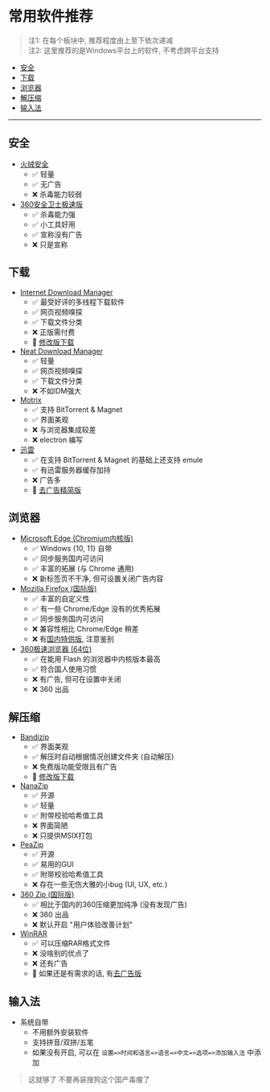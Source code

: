 # 常用软件推荐

> 注1: 在每个板块中, 推荐程度由上至下依次递减  
> 注2: 这里推荐的是Windows平台上的软件, 不考虑跨平台支持

- [安全](#安全)
- [下载](#下载)
- [浏览器](#浏览器)
- [解压缩](#解压缩)
- [输入法](#输入法)

---

## 安全

- [火绒安全](https://www.huorong.cn/person5.html)
  - ✅ 轻量
  - ✅ 无广告
  - ❌ 杀毒能力较弱
- [360安全卫士极速版](https://weishi.360.cn/jisu/)
  - ✅ 杀毒能力强
  - ✅ 小工具好用
  - ✅ 宣称没有广告
  - ❌ 只是宣称

## 下载

- [Internet Download Manager](http://internetdownloadmanager.com/download.html)
  - ✅ 最受好评的多线程下载软件
  - ✅ 网页视频嗅探
  - ✅ 下载文件分类
  - ❌ 正版需付费
  - 🔰 [修改版下载](https://www.ghxi.com/idmxgb.html)
- [Neat Download Manager](https://www.neatdownloadmanager.com/index.php/en/)
  - ✅ 轻量
  - ✅ 网页视频嗅探
  - ✅ 下载文件分类
  - ❌ 不如IDM强大
- [Motrix](https://motrix.app/)
  - ✅ 支持 BitTorrent & Magnet
  - ✅ 界面美观
  - ❌ 与浏览器集成较差
  - ❌ electron 编写
- [迅雷](https://www.xunlei.com/)
  - ✅ 在支持 BitTorrent & Magnet 的基础上还支持 emule
  - ✅ 有迅雷服务器缓存加持
  - ❌ 广告多
  - 🔰 [去广告精简版](https://www.ghxi.com/thunder11green.html)

## 浏览器

- [Microsoft Edge (Chromium内核版)](https://www.microsoft.com/zh-cn/edge)
  - ✅ Windows {10, 11} 自带
  - ✅ 同步服务国内可访问
  - ✅ 丰富的拓展 (与 Chrome 通用)
  - ❌ 新标签页不干净, 但可设置关闭广告内容
- [Mozilla Firefox (国际版)](https://www.mozilla.org/zh-CN/firefox/new/)
  - ✅ 丰富的自定义性
  - ✅ 有一些 Chrome/Edge 没有的优秀拓展
  - ✅ 同步服务国内可访问
  - ❌ 兼容性相比 Chrome/Edge 稍差
  - ❌ 有[国内特供版](https://www.firefox.com.cn/), 注意鉴别
- [360极速浏览器 (64位)](https://browser.360.cn/ee/)
  - ✅ 在能用 Flash 的浏览器中内核版本最高
  - ✅ 符合国人使用习惯
  - ❌ 有广告, 但可在设置中关闭
  - ❌ 360 出品

## 解压缩

- [Bandizip](https://www.bandisoft.com/bandizip/dl/)
  - ✅ 界面美观
  - ✅ 解压时自动根据情况创建文件夹 (自动解压)
  - ❌ 免费版功能受限且有广告
  - 🔰 [修改版下载](https://www.ghxi.com/bandizip.html)
- [NanaZip](https://github.com/M2Team/NanaZip)
  - ✅ 开源
  - ✅ 轻量
  - ✅ 附带校验哈希值工具
  - ❌ 界面简陋
  - ❌ 只提供MSIX打包
- [PeaZip](https://peazip.github.io/)
  - ✅ 开源
  - ✅ 易用的GUI
  - ✅ 附带校验哈希值工具
  - ❌ 存在一些无伤大雅的小bug (UI, UX, etc.)
- [360 Zip (国际版)](https://www.360totalsecurity.com/zh-cn/360zip/)
  - ✅ 相比于国内的360压缩更加纯净 (没有发现广告)
  - ❌ 360 出品
  - ❌ 默认开启 "用户体验改善计划"
- [WinRAR](https://www.win-rar.com/)
  - ✅ 可以压缩RAR格式文件
  - ❌ 没啥别的优点了
  - ❌ 还有广告
  - 🔰 如果还是有需求的话, 有[去广告版](https://www.ghxi.com/pcwinrar.html)

## 输入法

- 系统自带
  - 不用额外安装软件
  - 支持拼音/双拼/五笔
  - 如果没有开启, 可以在 `设置=>时间和语言=>语言=>中文=>选项=>添加输入法` 中添加

> 这就够了 不要再装搜狗这个国产毒瘤了
